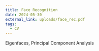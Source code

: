 ```yaml
---
title: Face Recognition
date: 2024-05-30
external_link: uploads/face_rec.pdf
tags:
  - CV
---
```


Eigenfaces, Principal Component Analysis

<!--more-->
